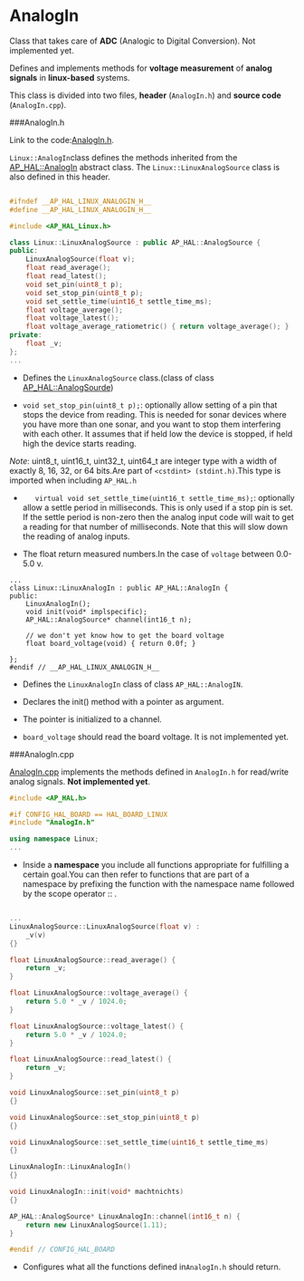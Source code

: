 # AnalogIn

Class that takes care of **ADC** (Analogic to Digital Conversion).
Not implemented yet.

Defines and implements methods for **voltage measurement** of **analog signals** in **linux-based** systems.

This class is divided into two files, **header** (`AnalogIn.h`) and **source code** (`AnalogIn.cpp`).

###AnalogIn.h


Link to the code:[AnalogIn.h](https://github.com/diydrones/ardupilot/blob/master/libraries/AP_HAL_Linux/AnalogIn.h).

`Linux::AnalogIn`class defines the methods inherited from the [AP_HAL::AnalogIn](https://github.com/diydrones/ardupilot/blob/master/libraries/AP_HAL/AnalogIn.h) abstract class. The `Linux::LinuxAnalogSource` class is also defined in this header.

```cpp

#ifndef __AP_HAL_LINUX_ANALOGIN_H__
#define __AP_HAL_LINUX_ANALOGIN_H__

#include <AP_HAL_Linux.h>

class Linux::LinuxAnalogSource : public AP_HAL::AnalogSource {
public:
    LinuxAnalogSource(float v);
    float read_average();
    float read_latest();
    void set_pin(uint8_t p);
    void set_stop_pin(uint8_t p);
    void set_settle_time(uint16_t settle_time_ms);
    float voltage_average();
    float voltage_latest();
    float voltage_average_ratiometric() { return voltage_average(); }
private:
    float _v;
};
...
```
- Defines the `LinuxAnalogSource` class.(class of class [AP_HAL::AnalogSourde](https://github.com/BeaglePilot/ardupilot/blob/master/libraries/AP_HAL/AnalogIn.h))


- `void set_stop_pin(uint8_t p);`: optionally allow setting of a pin that stops the device from reading. This is needed for sonar devices where you have more than one sonar, and you want to stop them interfering with each other. It assumes that if held low the device is stopped, if held high the device starts reading.


*Note*: uint8_t, uint16_t, uint32_t, uint64_t are integer type with a width of exactly 8, 16, 32, or 64 bits.Are part of `<cstdint> (stdint.h)`.This type is imported when including `AP_HAL.h`


- `   virtual void set_settle_time(uint16_t settle_time_ms);`:
optionally allow a settle period in milliseconds. This is only used if a stop pin is set. If the settle period is non-zero then the analog input code will wait to get a reading for that number of milliseconds. Note that this will slow down the reading of analog inputs.


- The float return measured numbers.In the case of `voltage` between 0.0-5.0 v.

```
...
class Linux::LinuxAnalogIn : public AP_HAL::AnalogIn {
public:
    LinuxAnalogIn();
    void init(void* implspecific);
    AP_HAL::AnalogSource* channel(int16_t n);

    // we don't yet know how to get the board voltage
    float board_voltage(void) { return 0.0f; }

};
#endif // __AP_HAL_LINUX_ANALOGIN_H__
```

- Defines the `LinuxAnalogIn` class of class `AP_HAL::AnalogIN`.


- Declares the init() method with a pointer as argument.


- The pointer is initialized to a channel.


- `board_voltage` should read the board voltage. It is not implemented yet.

###AnalogIn.cpp


[AnalogIn.cpp](https://github.com/diydrones/ardupilot/blob/master/libraries/AP_HAL_Linux/AnalogIn.cpp) implements the methods defined  in `AnalogIn.h` for read/write analog signals.  **Not implemented yet**.

```cpp
#include <AP_HAL.h>

#if CONFIG_HAL_BOARD == HAL_BOARD_LINUX
#include "AnalogIn.h"

using namespace Linux;
...
```

- Inside a **namespace** you include all functions appropriate for fulfilling a certain goal.You can then refer to functions that are part of a namespace by prefixing the function with the namespace name followed by the scope operator :: .

```cpp

...
LinuxAnalogSource::LinuxAnalogSource(float v) :
    _v(v)
{}

float LinuxAnalogSource::read_average() {
    return _v;
}

float LinuxAnalogSource::voltage_average() {
    return 5.0 * _v / 1024.0;
}

float LinuxAnalogSource::voltage_latest() {
    return 5.0 * _v / 1024.0;
}

float LinuxAnalogSource::read_latest() {
    return _v;
}

void LinuxAnalogSource::set_pin(uint8_t p)
{}

void LinuxAnalogSource::set_stop_pin(uint8_t p)
{}

void LinuxAnalogSource::set_settle_time(uint16_t settle_time_ms)
{}

LinuxAnalogIn::LinuxAnalogIn()
{}

void LinuxAnalogIn::init(void* machtnichts)
{}

AP_HAL::AnalogSource* LinuxAnalogIn::channel(int16_t n) {
    return new LinuxAnalogSource(1.11);
}

#endif // CONFIG_HAL_BOARD
```
- Configures what all the functions defined in`AnalogIn.h` should return.

